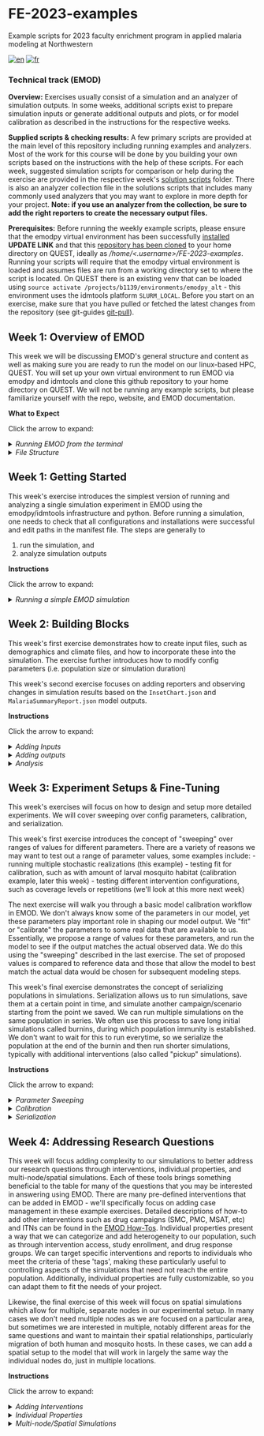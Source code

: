 # FE-2023-examples
Example scripts for 2023 faculty enrichment program in applied malaria modeling at Northwestern

[![en](https://img.shields.io/badge/lang-en-blue.svg)](https://github.com/numalariamodeling/FE-2023-examples/blob/main/README.md)
[![fr](https://img.shields.io/badge/lang-fr-red.svg)](https://github.com/numalariamodeling/FE-2023-examples/blob/main/README.fr.md)


### Technical track (EMOD)

**Overview:**
Exercises usually consist of a simulation and an analyzer of simulation outputs. In some weeks, additional scripts exist to prepare simulation inputs or generate additional outputs and plots, or for model calibration as described in the instructions for the respective weeks.

**Supplied scripts & checking results:**
A few primary scripts are provided at the main level of this repository including running examples and analyzers. Most of the work for this course will be done by you building your own scripts based on the instructions with the help of these scripts. For each week, suggested simulation scripts for comparison or help during the exercise are provided in the respective week's [solution scripts](https://github.com/numalariamodeling/FE-2023-examples/tree/main/solution_scripts) folder. There is also an analyzer collection file in the solutions scripts that includes many commonly used analyzers that you may want to explore in more depth for your project. **Note: if you use an analyzer from the collection, be sure to add the right reporters to create the necessary output files.**

**Prerequisites:** 
Before running the weekly example scripts, please ensure that the emodpy virtual environment has been successfully [installed](https://faculty-enrich-2022.netlify.app/modules/install-emod/) **UPDATE LINK**
and that this [repository has been cloned](https://docs.github.com/en/repositories/creating-and-managing-repositories/cloning-a-repository) to your home directory on QUEST, ideally as _/home/<.username>/FE-2023-examples_. Running your scripts will require that the emodpy virtual environment is loaded and assumes files are run from a working directory set to where the script is located. On QUEST there is an existing venv that can be loaded using `source activate /projects/b1139/environments/emodpy_alt` - this environment uses the idmtools platform `SLURM_LOCAL`. Before you start on an exercise, make sure that you have pulled or fetched the latest changes from the repository (see git-guides [git-pull](https://github.com/git-guides/git-pull)).

## Week 1: Overview of EMOD
This week we will be discussing EMOD's general structure and content as well as making sure you are ready to run the model on our linux-based HPC, QUEST. You will set up your own virtual environment to run EMOD via emodpy and idmtools and clone this github repository to your home directory on QUEST. We will not be running any example scripts, but please familiarize yourself with the repo, website, and EMOD documentation.

**What to Expect**

Click the arrow to expand:
<details><summary><span><em>Running EMOD from the terminal</em></span></summary>
<p>

When you run an EMOD simulation script on QUEST, it will generate a set of initial messages. You will see a warning about no "idmtools.ini" - this is perfectly normal as we do not typically need the ini file to run with emodpy. Following this warning, you will see a segment that tells you some basic details about the idmtools platform you are using to run the script as well as the job directory, where all your simulation outputs will be stored.

![](static/example_run.png)

After a short waiting period, you will also see additional lines providing information on the commissioning of your simulation(s). You can expect to see a line saying that the EMODTask is being created, a few warnings and notices about file creation, then the bars showing progress on asset discovery and simulation commissioning. Once fully commissioned, you will also see the QUEST job ID, job directory, suite ID, and experiment ID. A line in the [example_run.py](https://github.com/numalariamodeling/FE-2023-examples/blob/main/example_run.py) tells the terminal to wait until all of the simulations are finished running, so there is an additional progress bar and assertion that the experiment succeeded, or failed, (once complete) that may not be present in all runs if this line is excluded. Notice that we have commissioned and successfully run 1 simulation here (see 1/1 at end of progress bars).

![](static/example_commission.png)

</p>
</details>

<details><summary><span><em>File Structure</em></span></summary>
<p>

If you navigate to the job directory, the file structure should look similar to that below. It can be summarized as:

- Job Directory
    - Suite ID
        - Experiment ID
            - Experiment Assets (e.g. demographics, EMOD executable, climate files, etc)
            - Simulation ID(s)
                - Output folder (e.g. reporters specified in run script)
                - General simulation outputs (e.g. campaign and config files, status/error tracking, simulation metadata)
            - General experiment outputs (e.g. status/error tracking, experiment metadata)
        - Suite metadata file
            
*NOTE: All of the ID folders are the 16-digit alphanumeric strings generated by idmtools, there is currently no way to modify them to use more human readable names*

![](static/example_file_structure.png)

</p>
</details>

## Week 1: Getting Started

This week's exercise introduces the simplest version of running and analyzing a single simulation experiment in EMOD using the emodpy/idmtools infrastructure and python. Before running a simulation, one needs to check that all configurations and installations were successful and edit paths in the manifest file. The steps are generally to

1. run the simulation, and   
2. analyze simulation outputs 

**Instructions**

Click the arrow to expand:
<details><summary><span><em>Running a simple EMOD simulation</em></span></summary>
<p>

- Navigate to your local copy of this repository on QUEST: `cd ~/FE-2023-examples`  
- Notice your job directory path in `manifest.py`: `/projects/b1139/FE-2023-examples/experiments/<username>`. This will help your track your simulations separately from other participants.  
- Load your emodpy `SLURM_LOCAL` virtual environment (see prerequisites)  
- Run simulation via `python3 example_run.py -l`
    - The `-l` argument allows you to use `SLURM_LOCAL` platform as the `selected_platform` in this example
- Wait for simulation to finish (~2 minutes)  
- Go to the job directory (see `experiments/<your username>` above) folder to find the generated experiment - it will be under a set of 16-digit alphanumeric strings. The structure of these strings is `Suite > Experiment > Simulations`. Due to current handling systems with SLURM you will not be able to see the experiment name given within the `example_run.py` script; however, this can be found in the experiment and simulation-level metadata.json files. You may also choose to sort your files based on time such that most recent experiments will appear first. 
- Take a look through what was generated even in this simple run and get familiar with the file structure.  
    - *NOTE: be sure to go all the way into the folder structure to see your simulations & their outputs. For more information on what to expect, see [Week 1](https://github.com/numalariamodeling/FE-2023-examples#week-1-overview-of-emod)*

</p>
</details>

## Week 2: Building Blocks

This week's first exercise demonstrates how to create input files, such as demographics and climate files, and how to incorporate these into the simulation. The exercise further introduces how to modify config parameters (i.e. population size or simulation duration)

This week's second exercise focuses on adding reporters and observing changes in simulation results based on the `InsetChart.json` and `MalariaSummaryReport.json` model outputs.

**Instructions**

Click the arrow to expand:
<details><summary><span><em>Adding Inputs</em></span></summary>
<p>

This exercise demonstrates how to create demographics and climate files and how to incorporate these into the simulation as well as introducing how to modify config parameters (e.g. run number or simulation duration). Complete all of the steps below before running this next example.


1. Extracting climate data & adding to simulations
    - Checkout `example_site.csv` in the [inputs folder](https://github.com/numalariamodeling/FE-2023-examples/tree/main/inputs). This file contains coordinates for an example site in Uganda and establishes that this will be our "Node 1" in the model. You may use these coordinates or select a different site (and adjust the coordinates accordingly) if you like for the rest of this example.
    - Next, we'll run `extract_weather.py` - this script will run the weather generator. Notice that it reads information from `example_site.csv` to look for the right site and you can request weather for your time frame of interest. You'll also see that the platform for this is called *Calculon* - this is IDM's HPC _(requires access for climate database : ask someone from NU team)_
        - We can also run `recreate_weather.py` which will convert the weather files we just generated to a csv format that we can modify. For this example we don't need to make any modifications but this can be useful for research questions such as those relating to climate change. After running any modifications in the script we then convert the csv back to weather files.  
    - Now that you know what the scripts do, load your virtual environment and use `python3 extract_weather.py` to run the extraction.   
        - Enter the credentials to access Calculon and wait for your weather files to be generated, when that is complete check your repo's inputs to make sure the files are there.   
        - Then run `python3 recreate_weather.py` and verify that the modified weather files have been created. Make sure you check the `recreate_weather.py` script to see where they should be located.
    - Copy `example_run.py` and name it `example_run_inputs.py` and in the script change the experiment name to `f'{user}_FE_example_inputs'`
    - Update default parameters in your simulation script (`example_run_inputs.py`)'s `set_param_fn()`. You'll also need to add your folder of climate files as an asset directory to the EMODTask in `general_sim()`, this must be set after the task is defined and before the experiment is created. It is recommended you put it directory after the "set sif":

```py
def set_param_fn():
    ## existing contents
    config.parameters.Air_Temperature_Filename = os.path.join('climate','example_air_temperature_daily.bin')
    config.parameters.Land_Temperature_Filename = os.path.join('climate','example_air_temperature_daily.bin')
    config.parameters.Rainfall_Filename = os.path.join('climate','example_rainfall_daily.bin')
    config.parameters.Relative_Humidity_Filename = os.path.join('climate', 'example_relative_humidity_daily.bin')

```
    
```py
def general_sim():   
    ## existing contents
    task.set_sif(manifest.SIF_PATH, platform)
    
    # add weather directory as an asset
    task.common_assets.add_directory(os.path.join(manifest.input_dir, "example_weather", "out"), relative_path="climate")
```

2. Adding demographics
    - You may have noticed a `build_demog()` function in the first example, now we'll look at it in more detail. There are a few ways to add demographics details to our simulations, primarily with a new generator where we add details as we go or from a csv or we can read in a pre-made json file. Here we'll use the `from_template_node` command in emodpy_malaria demographics with some basic information, such as latitude and longitude. We need to import this functionality directly from emodpy_malaria - you should see this at the top of your script
    - In the `build_demog()` function, you should see the template node command, add the latitude and longitude for your example site and increase the sample size to 1000.
    - We also want to add equilibrium vital dynamics to our script. This will set the birth and mortality rates to be equal so we have a relatively stable population in our simulations. For some experiments it can be desirable to set these separately but for now this simple version will meet our needs. Add `SetEquilibriumVitalDynamics()` directly to the demographics file we are creating within the generator function (as seen below).
    - There are many aspects of demographics we are able to specify, such as the previously mentioned vital dynamics, risk distributions, and age distributions. The emod_api contains some existing age distributions. We'll need to import these PreDefined Distributions and then add it with `SetAgeDistribution` to our demographics file. Let's try adding the general distribution for Sub-Saharan Africa.
    
```py
import emodpy_malaria.demographics.MalariaDemographics as Demographics
import emod_api.demographics.PreDefinedDistributions as Distributions

def build_demog():
    """
    This function builds a demographics input file for the DTK using emod_api.
    """

    demog = Demographics.from_template_node(lat=0.4479, lon=33.2026, pop=1000, name="Example_Site")
    demog.SetEquilibriumVitalDynamics()
    
    age_distribution = Distributions.AgeDistribution_SSAfrica
    demog.SetAgeDistribution(age_distribution)

    return demog
```

3. Modifying configs
    - We also often want to modify some of the [config parameters](https://docs.idmod.org/projects/emod-malaria/en/latest/parameter-configuration.html) that control things like the within-host model, vectors, and simulation setup. In `example_run.py` we set the malaria team defaults using `config = conf.set_team_defaults(config, manifest)`, but we can also specify individual parameters like we did with the climate file names. Let's start with some simple things like adding setting the `Simulation_Duration` (how long the simulation should run in days) and the `Run_Number` (the random seed for the simulation) in `set_param_fn()`. Both of these can be done directly by referencing them as `config.parameters.<param_name>` and setting them to the desired value. The team typically uses a structure of `sim_years*365` with sim_years defined globally, at the top of the script beneath all imports, to set the duration.
    - Set the duration to 1 year and the run number to any number of your choosing
        - *NOTE: this run number value is just the random seed value, NOT the number of stochastic realizations to run.*
    - Next, we'll add some mosquito species. There is a specific function for this, `add_species()` in emodpy_malaria malaria config. Try adding *A. gambiae*, *A. arabiensis*, and *A. funestus* to your config file:
    
```py    
sim_years = 1

def set_param_fn():
    ## existing contents
    
    conf.add_species(config, manifest, ["gambiae", "arabiensis", "funestus"])

    config.parameters.Simulation_Duration = sim_years*365
    config.parameters.Run_Number = 0
```

4. Now that you've added these changes, try running your new script with `python3 example_run_inputs.py -l`. Once it has succeeded go check on what has run. Do you see the changes to your demographics.json and the climate folder in the experiment's `Assets` directory? How about to config.json or stdout.txt? You should also see [`InsetChart.json`](https://docs.idmod.org/projects/emod-malaria/en/latest/software-report-inset-chart.html) in the simulation's output folder - this is EMOD's default report that will give you an idea of what's going on in your simulation. We'll explore this more later in the Analysis section of Week 2.

</p>
</details>


<details><summary><span><em>Adding outputs</em></span></summary>
<p>

This exercise demonstrates how to add some of the malaria built-in reporters to our sims. These reports can help us understand what is going on in our simulations from basic targets like incidence and prevalence to more detailed pictures of events or within-host data such as parasitemia. You can read more about the possible types of analyzers in the [EMOD output file documentation](https://docs.idmod.org/projects/emod-malaria/en/latest/software-outputs.html). In this exercise we'll add the Report Event Recorder and Malaria Summary Report to the simulations.

- Copy your `example_run_inputs.py` script and name it `example_run_outputs.py`. Change the experiment name to `f'{user}_FE_example_outputs'`.
- We need to import the malaria reporters from emodpy_malaria. You'll need to add this line to the rest of your emodpy_malaria importers `from emodpy_malaria.reporters.builtin import *` at the top of your script. Notice the "*" at the end, this means we are importing all of the reporters from the builtin reporter script by their names.
- [Report Event Recorder](https://docs.idmod.org/projects/emod-malaria/en/latest/software-report-event-recorder.html) allows us to look at various events happening to each individual in our sim, as well as some basic demographic and health status information about the individual. This report is especially useful for monitoring different interventions, such as receiving treatment, but for now we'll only look at simple events such as births or existing individuals' birthdays. We can control the time period we want to report on, from `start_day` to `end_day` as well as things like target age group and nodes while we add the reporter. For now, let's add the report for the entire simulation and targeting ages 0-100 years, so likely the whole population. It can be added to our `general_sim()` with `add_event_recorder()` after the task has been defined, around line 110:

    ```py
    def general_sim()
        ## existing contents
    
        add_event_recorder(task, event_list=["HappyBirthday", "Births"],
                           start_day=1, end_day=sim_years*365, node_ids=[1], min_age_years=0,
                           max_age_years=100)
    ```

- [Malaria Summary Report](https://docs.idmod.org/projects/emod-malaria/en/latest/software-report-malaria-summary.html) provides a population-level summary of malaria data grouped into different bins such as age, parasitemia, and infectiousness. This report will give us information such as PfPR, clinical incidence, and population stratified by time (as well as age bins, parasitemia, and infectiousness if desired). We can specify what time period of aggregation we are interested in, typically weekly, monthly, or annually through the reporting interval. The linked documentation will show you many other things we can specify as well, but for now we'll keep it simple and set our report to run monthly for the duration of the simulation with simple age groups: 0-0.25, 0.25-5, and 5-115 years. We'll also tell the report that we want a maximum of 20 intervals so we can make sure we get all our monthly reports for 1 year and use `pretty_format` to make the outputted report more readable to us. You should also add a filename suffix, in this case we'll use "monthly" to give some additional description to the report. This should be added directly after the Report Event Recorder, also in `general_sim()` with `add_malaria_summary_report()`:

    ```py
    def general_sim()
        ## existing contents
    
        ## previously added event recorder
    
        add_malaria_summary_report(task, manifest, start_day=1, end_day=sim_years*365, reporting_interval=30,
                                   age_bins=[0.25, 5, 115],
                                   max_number_reports=20,
                                   filename_suffix='monthly',
                                   pretty_format=True)
    ```

- Now try running your new script as you learned in the past two examples and wait for it to finish before navigating to your experiment directory. When it's done running, check out the simulation outputs and your new report.

</p>
</details>


<details><summary><span><em>Analysis</em></span></summary>
<p>

Now that you've learned the basics of how to run EMOD and add inputs/outputs you can start actually analyzing some data! We use analyzer scripts to extract the data we want from our simulations' reports to understand what the simulation is doing, how it is changing, and answer research questions. This week's analyzer script, `analyzer_W2.py` contains two different analyzers:

1. `InsetChartAnalyzer` that extracts data from `Inset_Chart.json`. Notice the `channels_inset_chart` in line 164 - this tells defines which data channels we are interested in looking at. Six different channels are included currently but these can always be modified depending on what you want to explore. 
2. `MonthlyPfPRAnalyzer` that extracts data from the monthly summary report. If you look at the guts of the analyzer (lines 63 - 140), you'll see that this will particularly focus on extracting PfPR, Clinical Incidence (per person per year), Severe Incidence (per person per year), and Population, all by time (month, year) and age bins.

- There are start and/or end_years included in both analyzers to match simulation time to real time. You can provide any relevant values that will be helpful to your processing (such as 2000 - 2009 for a 10 year simulation).
- You'll also notice `sweep_variables` being defined and going into both analyzers - we'll discuss this in more depth in Week 3, but for now you can think of this like a tag (or set of tags) for our simulation(s). These sweep variable tags are useful for grouping the simulations for aggregation and understanding differences between them. 
    - Because we are only using the "Run_Number" (random seed for stochastic realization) in this week's example, you may see a warning message : `FutureWarning: In a future version of pandas, a length 1 tuple will be returned when iterating over a groupby with a grouper equal to a list of length 1. Don't supply a list with a single grouper to avoid this warning.` This warning is just to say you should preferably provide more than one variable for grouping.

- Before we can run the analyzer script, you need to make a few changes:
    1. Set your `jdir` (short for job directory) to where your experiments are saved (*/projects/b1139/FE-2023-examples/experiments/<username>*). Notice that this is used for the platform, and we also set `wdir` (working directory) for the analyzer where the analyzers will output any results you have requested
    2. Define your experiment name and ID in the `expts` dictionary (line 149) - these should match the UID and name in the experiment level `metadata.json` for your experiment of interest, in this case the `f'{user}_FE_example_outputs'` experiment you just ran:

    ```py
    expts = {
            '<user>_FE_example_outputs' : '<experiment UID'
        }
    ```

- This week's analyzer script also includes a basic python plotter for the results from `InsetChartAnalyzer` that will help you visualize each of the `channels_inset_chart` throughout the simulation. Take a look through the code to see if you can tell what it is doing before running it.
- Run the analyzer, you will not need the `-l` command as the platform is set to run only with `SLURM_LOCAL` right now
- Wait for the analyzer to succeed. Once it is finished check out your new outputs (see if you can find the `wdir` mentioned above without help). You should see two csvs, one from each analyzer, as well as a InsetChart.png.
- As an additional exercise, try to make a data visualization in R or python based off of the MonthlyPfPRAnalyzer output (PfPR_Clinical_Incidence_monthly.csv), based on the `MalariaSummaryReport`. You'll need to take a look through the output file and decide what kind of figure may be interesting and inform you about your simulation. *Note: there is no solution script for this, it is an exercise of creativity and data visualization skills where everyone may have unique ideas. Check out the plotting resources, then discuss with your colleagues or the instructional staff if you get stuck.*
- Once you've completed your data visualization exercise, feel free to try changing some other [config parameters](https://docs.idmod.org/projects/emod-malaria/en/latest/parameter-configuration.html) in your example script. Run additional simulations with different durations, population sizes, agebins, etc. - whatever you think would be interesting! This is a great time to look through the EMOD documentation and explore parameters so you get to know the EMOD ecosystem better. *(Tip: change your experiment name to keep track of your simulations in both the metadata and analyzer outputs)*
    - You can also run these sims through the analyzer script by updating the experiment name and ID, as above. Do this and inspect the outputs as well as any changes compared to your first run. What do you see? 
        - How have the outcomes changed? 
        - What do you recognize about running time?
    - You may also want to run the analyzer on your very first, simple EMOD run to see how adding our input files has changed the simulation
        - *Tip: be sure to think about what outputs you have (or don't) before running*


</p>
</details>

## Week 3: Experiment Setups & Fine-Tuning
This week's exercises will focus on how to design and setup more detailed experiments. We will cover sweeping over config parameters, calibration, and serialization. 

This week's first exercise introduces the concept of "sweeping" over ranges of values for different parameters.  There are a variety of reasons we may want to test out a range of parameter values, some examples include:
    - running multiple stochastic realizations (this example)
    - testing fit for calibration, such as with amount of larval mosquito habitat (calibration example, later this week)
    - testing different intervention configurations, such as coverage levels or repetitions (we'll look at this more next week) 
    
The next exercise will walk you through a basic model calibration workflow in EMOD. We don't always know some of the parameters in our model, yet these parameters play important role in shaping our model output. We "fit" or "calibrate" the parameters to some real data that are available to us. Essentially, we propose a range of values for these parameters, and run the model to see if the output matches the actual observed data. We do this using the "sweeping" described in the last exercise. The set of proposed values is compared to reference data and those that allow the model to best match the actual data would be chosen for subsequent modeling steps.


This week's final exercise demonstrates the concept of serializing populations in simulations. Serialization allows us to run simulations, save them at a certain point in time, and simulate another campaign/scenario starting from the point we saved. We can run multiple simulations on the same population in series. We often use this process to save long initial simulations called burnins, during which population immunity is established. We don't want to wait for this to run everytime, so we serialize the population at the end of the burnin and then run shorter simulations, typically with additional interventions (also called "pickup" simulations).

**Instructions**

Click the arrow to expand:
<details><summary><span><em>Parameter Sweeping</em></span></summary>
<p>

This exercise demonstrates how to "sweep" over parameters to have a set of different values across simulations in our experiment.

For now we'll start with a simple sweep over one config parameter, such as the run number. As previously discussed, the run number controls the random seed value for the simulation. By setting the simulations to a range of run number/random seed values, we can produce more stochastic replicates. Each replicate will produce slightly different results for the same overall simulation due to this draw from the random probability distribution; therefore, it is important to run multiple replicates for scientifically valid results.

There are additional more complicated sweeping methods, particularly with creating campaigns, that we will discuss later in the program.


- Copy your `example_run_outputs.py` script and name it `example_run_sweeps.py`. Change the experiment name to `f'{user}_FE_example_sweep'`.
- To sweep over variables we'll have to switch to using a simulation builder from `idmtools` rather than creating simulations directly from the task. Add `from idmtools.builders import SimulationBuilder` to your import statements. We'll modify this simulation creation in `general_sim()` shortly.
- Beneath where you set the `sim_years`, set `num_seeds = 5`. We'll use this later to tell EMOD how many different run numbers, or stochastic realizations, we want for this experiment.
- Next, define a simple function that will allow you to set individual config parameters under the `set_param_fn()` where you define the constant config parameters. 

  ```py
  def set_param(simulation, param, value):
      """
      Set specific parameter value
      Args:
          simulation: idmtools Simulation
          param: parameter
          value: new value
      Returns:
          dict
      """
      return simulation.task.set_parameter(param, value)
  ```

- As mentioned, we also need to adjust the way we create our experiments in `general_sim()`. Notice that we are currently use `Experiment.from_task()` which creates the experiment and simulations directly from the defined task. To sweep over variables we'll have to switch to using `Experiment.from_builder()` that works to setup each simulation directly rather than an entire experiment with the same parameters.
    - First, initialize the builder such that `builder = SimulationBuilder()`. This should go in `general_sim()` between adding assets and reports. 
    - Add the sweep to the builder using `add_sweep_definition()`. Here you'll create a partial of `set_param` (defined above), pass the config parameter that you'd like to set to this partial, and then provide the range of values to sweep over. In this example, tell the function to sweep over `Run_Number` over the range of the `num_seeds` defined above (will output values of 0 - `num_seeds`).
    - Finally, you'll need to remove the `Experiment.from_task()` creation and replace with `Experiment.from_builder(builder, task, name=<expt_name>)`. This will create experiments based on the task but with the additional information contained in the builder, including the added sweep. Make sure you keep the modified experiment name!
  
      ```py
      def general_sim()
          ## existing contents

          # Create simulation sweep with builder
          builder = SimulationBuilder()
    
          builder.add_sweep_definition(partial(set_param, param='Run_Number'), range(num_seeds))
    
         ## reports are still located here
    
         # create experiment from builder
         experiment = Experiment.from_builder(builder, task, name="example_sim_sweep")
      ```

- Run the script, wait for it to finish, and checkout your outputs.
- Update the experiment name and ID in `analyzer_W2.py`. You'll notice that the `sweep_variable` parameter is already set to `Run_Number` so the analyzer will pull out this tag for each simulation. This list can take more parameters/tags as necessary when you start adding more complex sweeps. 
    - Checkout the `InsetChart` plot generated by the analyzer - how does it look different now that we've swept over the run number.
- Try adding the output of the sweep to your MonthlyPfPRAnalyzer visualization script from last time. How might you account for adding this to your plot?

</p>
</details>

<details><summary><span><em>Calibration</em></span></summary>
<p>

Depending on our project and site there are a variety of different parameters you may be interested in calibrating on due to different uncertainties, including those having to do with vectors and interventions. In this example, we want to calibrate a parameter called `x_Temporary_Larval_Habitat` that controls the amount of larval mosquito habitat, and the amount of mosquitoes, accordingly. This is a common parameter in calibration efforts. We'll use our example site with some data that mimics a household survey (DHS) conducted in the site. In this hypothetical survey, a number of children under 5 years old were tested for malaria, and we know how many of them are positive. We'll use these reference points to select the best fit.


1. Running calibration sweeps
    - Copy `example_run_sweeps.py` to a new script named `example_run_calibration.py`
    - Update `sim_years` to run for at least 20 years
    - Beneath the sweep we added last time, add another one for `x_Temporary_Larval_Habitat` (default = 1). This parameter multiplies the default larval habitat value, so we'll want to start over a relatively small range of values. One nice way of doing this is to use a numpy command, `logspace`, that will divide the range evenly in logspace - we'll try -0.5 to 1 in logspace (0.316 to 10 in terms of actual parameter value) for 10 separate values. Logspace is particularly useful for this parameter as the actual larval habitat values can be quite large so we tend to want to explore the lower values in our range more closely. Be sure to also `import numpy as np` with the rest of your import statements.
    
      ```py
      builder.add_sweep_definition(partial(set_param, param='x_Temporary_Larval_Habitat'), np.logspace(-0.5,1,10))
      ```
    - In this example we'll use yearly summary reports rather than one large one through a for loop over the years. We'll also add `filename_suffix=f'Monthly_U5_{sim_year}'` to the end of the summary reporter. This command adds a descriptor to the report output file - it is particularly useful when you want to output multiple different reports from the same type of reporter (such as a weekly, monthly, and annual report).
    
      ```py
        for year in range(sim_years):
        start_day = 0 + 365 * year
        sim_year = sim_start_year + year
        add_malaria_summary_report(task, manifest, start_day=start_day, 
                               end_day=365+sim_year*365, reporting_interval=30,
                               age_bins=[0.25, 5, 115],
                               max_number_reports=13,
                               pretty_format=True, 
                               filename_suffix=f'Monthly_U5_{sim_year}')
      ```
    - Update the `expt_name` and run your simulations.
    - Update the `expt_name` and exp_id in the `calibration_analyzer.py` then run the script - check out the differences between this and previous analyzers (and their outputs).
    
2. Parameter selection
    - The `example_calibration_selection.py` script is a simple example of how we may select the best match parameter value for calibration. It calculates the average log-likelihood of each `x_Temporary_Larval_Habitat` based on simulation outputs and produces some plots to visualize the parameter selection.
    - Update the `expt_name` to match that of your calibration sweeps that you just ran.
    - Before you run the selection script, take a look through it and see if you can understand how it works and what it will produce. Keep this in mind and then run and compare to the results after it's finished.
    - How does the parameter fit look? If you didn't get a good fit, what might you do to fix it? Feel free to make changes and try running part 1 again!
</p>
</details>

<details><summary><span><em>Serialization</em></span></summary>
<p>

This serialization exercise has three parts. In part 1 you will run and save a burnin simulation. In part 2 you will "pickup" this simulation and add antimalarial interventions. In part 3 you will repeat parts 1 & 2 using a longer burnin duration, and compare the results.

1. Burning in
    - Description: Typically, we create 50-year burnin simulations to initialize transmission and immunity in our population of interest prior to trying to answer our research questions. For this example, we will start by only running the burnin for 10 years with 500 people to make sure everything is running correctly. For now we will also want to run 3 replicates. Be sure to use your calibrated `x_Temporary_Larval_Habitat` from the previous example.
     - Create a new python script named `example_run_burnin.py`
     - Based on what you've learned from previous examples, add the basic code chunks needed to run a simulation. Check the details below for suggestions and additional comments. Feel free to refer to any old scripts you've been using to help write this one but be sure not just to copy and paste the whole thing!
        - Import modules
        - Config setup & simulation duration
        - Campaign setup
        - Demographics
        - EMODTask & experiment builder
        - Reporters: Reporting during the burnin simulation is optional, it depends on the simulation duration and what you want to track or to check. If not disabled, `InsetChart` is automatically included, and can be plotted, alternatively one can disable the `InsetChart` and include an annual summary report to keep track of malaria metrics in an age group that is also plotted during the main simulation. *HINT: you may want to check the max number of reports generated in the summary reporter*
        - Code execution/run script
     - Now that you've got the basics of your script, we'll add the parameters needed for serialization so that you can "pick up" from them again later. Add the code chunk below to update the serialization "writing" configuration parameters. (see [Simple Burnin](https://faculty-enrich-2022.netlify.app/modules/emod-how-to/emod-how-to/#simple-burn-in) in EMOD How-To's). The section ideally would be placed at the end of your `set_param_fn()`.
        - `Serialization_Population_Writing_Type` sets the format we want to serialize in, typically "timestep" that will save the population at a particular time step (days)
        - `Serialization_Time_Steps` sets that point in time that we want to serialize. We define `serialize_years` to reference this length of time at the top of our script. For consistency, you can use this same value to set your simulation duration.
        - `Serialization_Mask_Node_Write` determines whether or not larval habitats are serialized, `0` means we are saving everything.
        - `Serialization_Precision` dictates what level of precision is used in the saved files - `REDUCED` will reduce the file size and is used for most of our burnins to save space

          ```py
          # as a global variable at the top of the script, like sim_years that we use to define simulation duration:
          serialize_years = 10

          def set_param_fn():
              ## existing contents
    
              #Add serialization - add burnin "write" parameters to config.json
              config.parameters.Serialized_Population_Writing_Type = "TIMESTEP"
              config.parameters.Serialization_Time_Steps = [365 * serialize_years]
              config.parameters.Serialization_Mask_Node_Write = 0
              config.parameters.Serialization_Precision = "REDUCED"
          ```
    - Run the script, wait for it to finish, and checkout your outputs.
    - While waiting for your simulations to finish, we can adapt the `analyzer_w2.py` to better meet the needs of serialization. Copy this script and name it `serialization_analyzer.py`
        - Start by adding a section to the executable `if __name__ == "__main__":` section of the analyzer that defines the serialization duration and which step (burnin or pickup) you'd like to analyze, in this case the burnin.
        
          ```py
          serialize_years = 10  # Same as in example_run_burnin.py
          step = 'burnin'
          ```
        - We may also want to adjust our sweep variables and `InsetChart` channels. Let's try changing the channels to the four below and adding an if statement to set sweep variables for the pickup. Right now this is the same as the burnin and only sweeps over Run_Number, but this can be used for additional parameters, such as intervention coverage, as you add complexity to the pickup. 
        
          ```py
          ## Set sweep_variables and event_list as required depending on experiment
          channels_inset_chart = ['Statistical Population', 'New Clinical Cases', 'Adult Vectors', 'Infected']
          sweep_variables = ['Run_Number']
          if step == 'pickup':
              sweep_variables = ['Run_Number'] # for times when you add additional items to the pickup, you can add more sweep variables here
          ```
        - To use the "step" system we will want to also modify our analyzers run statement. Assuming you included only the default report, `InsetChart`, in your burnin then you will want to run only that analyzer for the burnin step. For the pickup you will likely also want to include a version of the summary report we've been using so we'll include that in the pickup step in the analyzer. Be sure to update the `start_year` for the analyzer such that our burnin will end in 2023 (and should start the number of `serialize_years` prior) and the pickup will start where the burnin leaves off in 2023. The simulations themselves have no linkage to real time; rather, they track simulation timesteps. Applying the the year in the analyzer in this way is simply meant to turn those simulation timesteps into a more understandable framework for our work. We then run the analyzer based on the step we set above. We can keep the basic plotter after this just to get an idea of what is going on in our simulations. 
            - **Note: In certain cases, such as monitoring PfPR across all simulation time, you will also want to include a summary report (or another report) in the burnin. Be thoughtful about the questions you are trying to address and what reports you'll need at each step, there is no one right way!**
        
          ```py
          with Platform('SLURM_LOCAL',job_directory=jdir) as platform:

              for expt_name, exp_id in expts.items():
                  analyzers_burnin = [InsetChartAnalyzer(expt_name=expt_name,
                                           channels=channels_inset_chart,
                                           start_year=2023 - serialize_years,
                                           sweep_variables=sweep_variables,
                                           working_dir=wdir),
                                      ]

                  analyzers_pickup = [InsetChartAnalyzer(expt_name=expt_name,
                                           channels=channels_inset_chart,
                                           start_year=2023,
                                           sweep_variables=sweep_variables,
                                           working_dir=wdir),
                                      MonthlyPfPRAnalyzer(expt_name=expt_name,
                                            start_year=2023,
                                            end_year=2023,
                                            sweep_variables=sweep_variables,
                                            working_dir=wdir)
                                      ]
  
              if step == 'burnin':
                  am = AnalyzeManager(expt_id, analyzers=analyzers_burnin)
                  am.analyze()
                
              elif step == 'pickup':
                  am = AnalyzeManager(expt_id, analyzers=analyzers_pickup)
                  am.analyze()
            
              else:
                  print('Please define step, options are burnin or pickup') 
          ```
    - Run the analyzer script
    
2. Picking up
    - Create a new script, `example_run_pickup.py` that will be used to run a simulation picking up from the 10-year burnin simulations you ran in Part 1. You may choose to copy over the contents of your burnin or start fresh, being thoughtful about which parts are necessary or you expect may change for the pickup.
        - Be sure to update or add any reporters that may be of interest to see what is happening in during the pickup. It is recommended to at least include the summary reporter we have been using in previous examples.
        - As mentioned above, pickups are often the most useful when thinking about different intervention scenarios. We will discuss adding these interventions in greater depth in later exercises and focus primarily on the process of creating the pickup in this exercise. 
        - *Note that the start/end days for items such as reports and interventions are relative to the beginning of the pick-up simulation - in other words, they re-start at zero.*
    - Import `build_burnin_df` from the `utils_slurm` helper file - this function helps us access the saved burnin information and build our pickup off of it
    - Add custom or new parameters that define the pickup simulation and burnin duration as well as ID of the burnin experiment. Add these at the top of your new script after your import statements:
        - `pickup_years` to define your `Simulation_Duration` (i.e. # of years run post-burnin). This will replace the duration that you had previously in the script so make sure you update the `Simulation_Duration` accordingly!
        - `serialize_years` to define the year of the burnin that serves as the start of the pickup and should be equal to the value of `serialize_years` in the burnin.
        - `burnin_exp_id = '<exp_id>'` with the experiment_id from the burnin experiment you want to pick up from
        - `num_seeds` to define the number of stochastic runs executed under each parameter set

          ```py
          from utils_slurm import build_burnin_df

          serialize_years=5
          pickup_years=5
          num_seeds=5
          burnin_exp_id = '<exp_id>'
          ```
    - Update your serialization config params, mostly by switching them from "write" to "read" mode as we are now picking up where we left off in the burnin. The `Serialization_Time_Steps` should remain the same as we want to pick up at that serialized spot at the end of our burnin. Be sure to completely modify or remove any of the "writing"/burnin parameters in this script.

      ```py
      def set_param_fn():
          ## existing contents 
    
          #Add serialization - add pickup "read" parameters to config.json
          config.parameters.Serialized_Population_Reading_Type = "READ"
          config.parameters.Serialization_Mask_Node_Read = 0
          config.parameters.Serialization_Time_Steps = [serialize_years*365]
      ```
    - Next, add the simulation specific serialization parameter updates. This function helps us match burnin and pickup simulations by filenames and paths, as well as any parameters that we want to carry over. In this example, the only such parameter is `Run_Number` but this could be many other configuration or campaign type parameters. Parameters that may be important for sweeps need to be included in the returned output of the function, such as `Run_Number` is here, so we can reference them in later analysis.
    
      ```py
      def update_serialize_parameters(simulation, df, x: int):

         path = df["serialized_file_path"][x]
         seed = int(df["Run_Number"][x])
    
         simulation.task.set_parameter("Serialized_Population_Filenames", df["Serialized_Population_Filenames"][x])
         simulation.task.set_parameter("Serialized_Population_Path", os.path.join(path, "output"))
         simulation.task.set_parameter("Run_Number", seed) #match pickup simulation run number to burnin simulation

         return {"Run_Number":seed}
      ```
    - Finally, we need to add a few commands to find the serialized state files and add them to our simulation builder. Use the `build_burnin_df` to create the data frame that will contain all of the information needed about our burnin using the burnin experiment ID, the platform where we are running everything, and the serialized time point. Then we can sweep over the `update_serialize_parameters` function we created in the last step, referencing the burnin dataframe as where we are getting the information for our sims from and sweeping over the index values of the dataframe so we read the whole thing line-by-line.
    
      ```py
      def general_sim():
          ## existing contents, builder defined
          
          #Create burnin df, retrieved from burnin ID (defined above)
          burnin_df = build_burnin_df(burnin_exp_id, platform, serialize_years*365)

          builder.add_sweep_definition(partial(update_serialize_parameters, df=burnin_df), range(len(burnin_df.index)))
      ```
    - Run the experiment, wait for it to finish, and checkout your outputs.
    - While waiting for it to finish, make any modifications to the analyzer that you need such as the `expt_name`, `exp_id`, `step`, and pickup `end_year`. Once the experiment finishes you can run `serialization_analyzer.py` 
    
3. Compare pickup simulations across varying burnin durations
    - Run a longer burnin of 50 years using `example_run_burnin.py`
    - When it finishes running (it may take a while), update the `burnin_exp_id` in `example_run_pickup.py`
    - Before running the experiment, update the `exp_name` (i.e. add 'burnin50'), to keep track of your simulation iterations. Do not change anything else in the pickup simulation, to allow for comparison across iterations picking up from different burnin durations.
    - Run the experiment, wait for it to finish, and checkout your outputs.
    - Using `serialization_analyzer.py`, run the `InsetChartAnalyzer` for both burnin and pickup. Make sure to modify your `serialization_years`. Feel free to change the `channels_inset_chart` to other ones depending on what differences you may be most interested in exploring.
    - Try plotting your results to show both burnin and pickup on the same plot for your channels of interest over time. You may use R or python to do so - if you get stuck there is a sample python plotting script in `Solution_scripts/Week3` called `plot_example_serialization.py` but we strongly recommend trying to make your own version of a plot first.
        - *NOTE: these plots and analyzer scripts are just baselines for you to go off! You may want to make changes or include additional things, such as additional sweep variable, confidence intervals, or additional reports with new analyzers (and outputs), as you develop your project, especially as you add complexity to the pickup.*
    - Compare the plots between the experiments with 10 and 50 year burnins. Do you notice any differences?
    
</p>
</details>

## Week 4: Addressing Research Questions

This week will focus adding complexity to our simulations to better address our research questions through interventions, individual properties, and multi-node/spatial simulations. Each of these tools brings something beneficial to the table for many of the questions that you may be interested in answering using EMOD. There are many pre-defined interventions that can be added in EMOD -  we'll specifically focus on adding case management in these example exercises. Detailed descriptions of how-to add other interventions such as drug campaigns (SMC, PMC, MSAT, etc) and ITNs can be found in the [EMOD How-Tos](https://faculty-enrich-2022.netlify.app/modules/emod-how-to/emod-how-to/). 
Individual properties present a way that we can categorize and add heterogeneity to our population, such as through intervention access, study enrollment, and drug response groups. We can target specific interventions and reports to individuals who meet the criteria of these 'tags', making these particularly useful to controlling aspects of the simulations that need not reach the entire population. Additionally, individual properties are fully customizable, so you can adapt them to fit the needs of your project. 

Likewise, the final exercise of this week will focus on spatial simulations which allow for multiple, separate nodes in our experimental setup. In many cases we don't need multiple nodes as we are focused on a particular area, but sometimes we are interested in multiple, notably different areas for the same questions and want to maintain their spatial relationships, particularly migration of both human and mosquito hosts. In these cases, we can add a spatial setup to the model that will work in largely the same way the individual nodes do, just in multiple locations.

**Instructions**

Click the arrow to expand:
<details><summary><span><em>Adding Interventions</em></span></summary>
<p>

As we start thinking about adding interventions to our simulations, we should also think about how to construct the timeline. This is particularly useful for project work as you match to specific sites with data on incidence and prevalence, when (and what) interventions were implemented, etc. For now, let's think about it more simply, building off of what we learned last week. We'll first want to initialize the population through a 50 year burnin with no interventions. Increase your population size back to 1000 for 5 replicates and re-run the burnin while you work on this exercise's scripts (the pickup).

- Copy the `example_run_pickup.py` script you made last week, rename it `example_pickup_CM.py`. *NOTE: we are adding interventions to a pickup in this example, but you do not have to serialize to use interventions, individual properties, or multi-node simulations*
- You'll need to import the treatment seeking/case management functionalities to your script from emodpy-malaria in order to use this intervention function:

    ```py
    import emodpy_malaria.interventions.treatment_seeking as cm
    ```

- Once you have the case management functions imported, you can add them to your `build_camp()` function. We'll use `add_treatment_seeking()`, specifically - this function passes all of the important parameters for case management to our broader campaign file. There is a small set of parameters that we commonly use, below, but to see all of the available controls you can explore the [source code](https://github.com/numalariamodeling/emodpy-malaria/blob/main/emodpy_malaria/interventions/treatment_seeking.py).
    - `start_day`: indicates when the intervention should begin relative to the beginning of the simulation. This is particularly useful when you want interventions to start at different times in the simulations.
    - `drug`: indicates which drugs are to be used for case management. Artemether and Lumefantrine are the default, but all available drugs are defined in emodpy-malaria's [`malaria_drug_params`](https://github.com/numalariamodeling/emodpy-malaria/blob/main/emodpy_malaria/malaria_drug_params.csv)
    - `targets`: controls the target populations and triggers for case management. You'll notice that we use typically use the events `NewClinicalCase` and `NewSevereCase` to trigger case management. We can further add coverage levels and minimum/maximum age targets. In this example, we assume we know case management for children under 5 years old (U5) and that coverage for everyone over 5 years of age will be 75% of the U5 coverage. We also assume that coverage for severe cases (all ages) is 115% of U5 coverage, up to 100% coverage. This means that we'll want to add multiple target dictionaries to our target parameter to capture both groups. Finally, the target dictionary also includes `seek` (the delay rate, in 1/days, to seeking care) and `rate` (the delay rate, in days, from time to seeking care to receiving care, typically 0.3 for uncomplicated cases meaning that there is a three day delay on average).
    - `broadcast_event_name`: indicates the name of the event to be broadcast at each event for reporting purposes. This is particularly helpful if you have multiple or changing versions of the same intervention, such as with using different case management drugs, in a single simulation.
- Add case management to your `build_camp()` function using the script below. Notice that we include `cm.` before `add_treatment_seeking()` - this is because we imported this function as `cm` so it is helpful to reference to make sure we are using the function we think we are. You'll also notice that we are adding `cm_cov_U5=0.75` and `cm_start=1` to the arguments that `build_camp()` takes - we do this so we can pass it values from a sweep over coverage and the start date for case management later in the script. The values included are defaults that you can adjust as needed but are available so you don't have to provide a sweep value if unnecessary.

    ```py
    def build_camp(cm_cov_U5=0.75, cm_start = 1):

        camp.schema_path = manifest.schema_file

        # Add case management
        # This example assumes adults will seek treatment 75% as often as U5s and severe cases will seek treatment 15% more than U5s (up to 100% coverage)
        cm.add_treatment_seeking(camp, start_day=cm_start, drug=['Artemether', 'Lumefantrine'],
                           targets=[{'trigger': 'NewClinicalCase', 'coverage': cm_cov_U5, 
                                     'agemin': 0, 'agemax': 5,
                                     'seek': 1,'rate': 0.3},
                                    {'trigger': 'NewClinicalCase', 'coverage': cm_cov_U5*0.75, 
                                      'agemin': 5, 'agemax': 115,
                                      'seek': 1,'rate': 0.3},
                                    {'trigger': 'NewSevereCase', 'coverage': min(cm_cov_U5*1.15,1), 
                                      'agemin': 0, 'agemax': 115,
                                      'seek': 1,'rate': 0.5}],
                           broadcast_event_name="Received_Treatment")            
                       
        return camp
    ```

- To help sweep over multiple campaign parameters at once, we will also add a function to update these values together after `build_camp()`. In this update function, we include a partial of `build_camp()` that takes values for both of the variables we defined in the last step. It then creates the campaign for a particular simulation from a callback of the partial. Finally, this function returns a dictionary of the parameters and values that we are updating here to add a tag for each to the simulation metadata.

    ```py
    def update_campaign_multiple_parameters(simulation, cm_cov_U5, cm_start):

        build_campaign_partial = partial(build_camp, cm_cov_U5=cm_cov_U5, cm_start=cm_start)
        simulation.task.create_campaign_from_callback(build_campaign_partial)
    
        return dict(cm_cov_U5=cm_cov_U5, cm_start=cm_start)
    ```

- As discussed in last week's exercise on adding parameter sweeps, we'll need to add a sweep to the builder in `general_sim()` for the campaign in addition to the config params. However, this time we will need to use `add_multiple_parameter_sweep_definition()` instead of `add_sweep_definition()` since we are updating both the coverage and start day. If you were to use `add_sweep_definition` directly with a partial of `build_camp()` for each parameter individually, the second time you call the partial would override the first so only one parameter would be updated. On the other hand, `add_multiple_parameter_sweep_definition()` allows us to sweep over the entire parameter space in a cross-product fashion. It takes our update function and we provide a dictionary of our parameters and their list of values we want to sweep over. We'll sweep over three coverage values (0, 50%, and 95%), and three intervention start dates (1, 100, and 365). For now these are relatively arbitrary values that are just meant to illustrate the functionality in EMOD. In this example we will get 3x3x5 = 45 total simulations (coverage levels x start days x run numbers) that model each unique parameter combination.

    ```py
    def general_sim()
        ## existing contents
    
        ## case management sweep 
        builder.add_multiple_parameter_sweep_definition(
            update_campaign_multiple_parameters,
            dict(
                cm_cov_U5=[0.0, 0.5, 0.95],
                cm_start=[1, 100, 365]
            )
        )
    ```

- Update the `ReportEventRecorder` event list to include `Received_Treatment` from our case management campaign (either in addition to the event list we've used previously or as the only event).
- Update the experiment name to `example_sim_pickup_CM`.
- Run the script. While you wait, update `serialization_analyzer.py` with your new experiment name, ID, and sweep variables.
- When the simulations finish, run the analyzer.
- Try plotting your results. You can build off of the scripts you made for the previous serialization example, but how might you consider the changes we've made this week? Should you make changes based on the added intervention? What about the sweeps?
- Check out some of the other [interventions](https://github.com/numalariamodeling/emodpy-malaria/tree/main/emodpy_malaria/interventions) in emodpy-malaria. [Drug campaigns](https://github.com/numalariamodeling/emodpy-malaria/blob/main/emodpy_malaria/interventions/drug_campaign.py), [ITNs](https://github.com/numalariamodeling/emodpy-malaria/blob/main/emodpy_malaria/interventions/bednet.py), and [IRS](https://github.com/numalariamodeling/emodpy-malaria/blob/main/emodpy_malaria/interventions/irs.py) may be of particular interest. For an added challenge, try adding one (or more!) of these interventions to this simulation on your own or with the help of the How-Tos. An example script with multiple interventions is located in the solution scripts **IN PROGRESS**

</p>
</details>

<details><summary><span><em>Individual Properties</em></span></summary>
<p>

Individual properties (IPs) can be added to any simulation to add additional information useful to specific projects. Depending on the research question individual properties might only be needed for interventions and not for the reports, or vice versa, if not both.

In this example, we'll continue building off of the serialization structure, adding a case management access IP to our previous workflow.  We'll use individual properties to create 2 subgroups for this access: low access, high access. For simplicity, it is assumed that their relative size is equal (50% low access, 50% high access).

1. Burnin - Adding IPs to demographics and reports
    - Copy the `example_run_burnin.py` script to a blank python script and name it `example_burnin_IP.py`
    - In the demographics builder, we can define and add a custom individual property that will be applied to the simulation's population. In this example, we want to include high and low levels of access to care. 
        - Start by defining the `initial_distribution` for the property in a list where each value is the proportion of the population that will be distributed to each property level, 50% low access and 50% high access.
        - Next use the `AddIndividualPropetyAndHINT()` from the imported `Demographics` package to add our access property to the demographics file we are building. In this function, set the `Property="Access"`, `Values=["Low","High"]`, and `InitialDistribution=initial_distribution`. The property is our high level label whereas the values represent the levels (such as high and low) of the property. The initial distribution uses the distribution we used in the last step to apply the values to the population, respectively.
        
      ```py
      def build_demog():
          demog = Demographics.from_template_node(lat=1, lon=2, pop=1000, name="Example_Site")
          demog.SetEquilibriumVitalDynamics()
          
          
          # Add age distribution
          age_distribution = Distributions.AgeDistribution_SSAfrica
          demog.SetAgeDistribution(age_distribution)
      
          # Add custom IP to demographics                              
          initial_distribution = [0.5, 0.5]
          demog.AddIndividualPropertyAndHINT(Property="Access", Values=["Low", "High"],
                                              InitialDistribution=initial_distribution)                                  
                                            
          return demog
      ```
    - We can also add individual properties to our reporters. The methods for doing this between the event recorder and summary report are slightly different. For the burnin, we'll only add the event recorder but will see the changes to summary report in the pickup.
        - In event recorder we can simply add `ips_to_record=['<property>']` which tells the report that we also want it to tell us what access level the individual experiencing the event belongs to. You are able to add multiple IPs to this list if needed.
    - Add these changes to your burnin, including another summary report for the low access group. If we were to plot these summary reports once the burnin is finished, how do you think the low and high access groups would compare?
        - *NOTE: in project work, you likely will not want to include monthly reporting in burnins as they can be quite space and time consuming, but they are helpful during the learning process.*
    - Update the experiment name and run your simulations
    - Update the experiment name and ID in the analyzer while you wait for it to finish running. You may also start part 2 while you wait.
    
2. Pickup - Adding IPs to interventions
    - Copy the `example_pickup_CM.py` script to a blank python script and name it `example_pickup_CM_withIP.py`.
    - Update the `burnin_exp_id` to the experiment you ran in part 1.
    - In `build_camp()` we will add IPs to the case management intervention setup. A key part of this will be adjusting the coverage level to reflect the differences that the low and high access groups experience, based on a population-level coverage. Try writing your own helper to do this and when you're ready check your work below.
      <details><summary><span><em>Check your coverage adjustment</em></span></summary>
      <p>
        - Add the following to `build_camp()` after defining the schema path:
          
          ```py
          def build_camp():
              ## existing contents
        
              # Calculating the coverage for low and high access groups
              # We assume high access group = 0.5 of total population (see demographics setup)
              frac_high = 0.5
            
              # Use an if/else to define high vs low coverage based on the proportion
              # of the population who have high access to care
              if cm_cov_U5 > frac_high:
                  cm_cov_U5_high = 1
                  cm_cov_U5_low = (cm_cov_U5 - frac_high) / (1 - frac_high)
              else:
                  cm_cov_U5_low = 0
                  cm_cov_U5_high = cm_cov_U5 / frac_high
          ```
          - The if/else statement here uses the proportion of the population with high access to care to help define coverage levels. Based on our assumptions we expect that the high access group should reach 100% coverage before the low access group has any coverage. Under this, the low access group will get leftover coverage to get the population-level coverage to the expected level (e.g. 75% all U5 coverage = 100% high access & 50% low access coverage). Likewise, if population coverage is less than the proportion of individuals with high access, the low access group will have 0% coverage and high access will be calculated to the level to reach the expected population coverage (e.g. 25% all U5 coverage = 50% high access & 0% low access)
          - One could include more complex relationships between individual property levels if supported by data
      </p>
      </details>
      
    - Once the high and low coverage levels are defined we can modify the case management intervention to reflect the variation between the groups. 
        - Adjust the each of the coverage levels to use `cm_cov_U5_low` from your coverage adjustment
        - After the targets, add `ind_property_restrictions=[{'Access': 'Low'}]` - this will restrict the intervention to only those in the low access group. Multiple IPs can be used here if desired.
          <details><summary><span><em>Check your case management intervention</em></span></summary>
          <p>
          - Add the following to `build_camp()` after defining the coverage levels:
          
              ```py
              cm.add_treatment_seeking(camp, start_day=cm_start, drug=['Artemether', 'Lumefantrine'],
                       targets=[{'trigger': 'NewClinicalCase', 'coverage': cm_cov_U5_low, 
                                 'agemin': 0, 'agemax': 5,
                                 'seek': 1,'rate': 0.3},
                                 {'trigger': 'NewClinicalCase', 'coverage': cm_cov_U5_low*0.75, 
                                  'agemin': 5, 'agemax': 115,
                                  'seek': 1,'rate': 0.3},
                                 {'trigger': 'NewSevereCase', 'coverage': min(cm_cov_U5_low*1.15,1), 
                                  'agemin': 0, 'agemax': 115,
                                  'seek': 1,'rate': 0.5}],          
                       ind_property_restrictions=[{'Access': 'Low'}],
                       broadcast_event_name="Received_Treatment")
              ```
          </p>
          </details>
        - Duplicate the low access intervention and modify to apply case management to the high access group as well
    - Add the same IP details from the burnin to the pickup demographics
    - Add the IP specifications for the event recorder reports discussed in part 1
    - Next we'll modify the summary report and use the for loop system for years from the calibration exercise (to use a different analyzer). We ask it to include only individuals of a particular level through `must_have_ip_key_value='<property>:<value>'`. This means that the report requested below will only include individuals with high access to care. In these cases, it is also beneficial to add `filename_suffix` such as '_highaccess' to tag the output for analysis. Be sure to include a report for both access levels in your script, an example is included for "high access" below.
    
        ```py
        for i in range(pickup_years):
            add_malaria_summary_report(task, manifest, start_day=1,
                               end_day=365+i*365, reporting_interval=30,
                               age_bins=[0.25, 5, 115],
                               max_number_reports=serialize_years,
                               must_have_ip_key_value='Access:High',
                               filename_suffix='_highaccess',
                               pretty_format=True)
        ```
    - Update the experiment name, run the script
    - Update the experiment name and ID in the analyzer. Be sure to check if you need to update anything such as `sweep_variables` or analyzer years. Once the pickup finishes, run the analyzer.
    - Try plotting your results. Feel free to start with old scripts and adapt them to try to understand differences between the IP levels.
    
</p>
</details>

<details><summary><span><em>Multi-node/Spatial Simulations</em></span></summary>
<p>

Most of the time, we consider our geographical units of interest (the 'nodes' - whether they represent districts, regions, countries, or abstract populations) to be independent from one another. Usually, it's better to simulate different locales separately, but you may want to run 'spatial' simulations involving multiple nodes and the connections between them (ex. migration). 

We will cover advanced applications of spatial modeling in another exercise. This exercise will allow you to practice combining parts from previous examples to run a simple spatial simulation and produce spatial outputs. Afterward, you can add code to introduce migration between nodes, and see how that changes things, but we will not deal with this in any detail here.

**Part 1. Run Spatial Simulations**

1. Create a spreadsheet **nodes.csv** with the columns *node_id*, *lat*, *lon*, and *pop*. EMODpy will be expecting these column names! <br>
        - This spreadsheet will be used to generate the climate and demographics files later  
        - save the file inside your `project directory/simulation_inputs/demographics`
2. Fill in the spreadsheet with the information for 4 nodes

    Example:

    | node_id | lat    | lon   | pop  |
    |:-------:|:------:|:-----:|:----:|
    | 1       | 12.11 | -1.47 | 1000 |
    | 2 | 12.0342 | -1.44 | 1000 | 
    | 3 | 12.13 | -1.59 | 1000 | 
    | 17 | 12.06 | -1.48 | 1000 |
        
   - Note: *node_id* must be positive numbers, but do not have to be sequential.  
   - Note: lat/lon values should represent real places with climates suitable for malaria transmission (for step 3).  
   - Note: the column name for population is expected to be "pop" by default  
3. Using a separate script, `get_climate.py`, request and save climate files based on **nodes.csv**  <br>
   *For simplicity: use a single-year series from 2019, using the function definition and call to `get_climate()` below* <br>
        - Just update the `"tag"` and `"demo_fname"` arguments appropriately
        
```py   
from emodpy_malaria.weather import *
import os

def get_climate(tag = "default", start_year="2015", start_day="001", end_year="2016", end_day="365", demo_fname="demographics.csv", fix_temp=None):
    # Specifications #
    ##################
    # Date Range
    start = "".join((start_year,start_day))  
    end = "".join((end_year,end_day))     
    
    # Demographics
    demo = "".join(("simulation_inputs/demographics/",demo_fname))
    
    # Output folder to store climate files
    dir1 = "/".join(("simulation_inputs/climate",tag,"-".join((start,end))))
    
    if os.path.exists(dir1):
        print("Path already exists. Please check for existing climate files.")
        return
    else:
        print("Generating climate files from {} for day {} of {} to day {} of {}".format(demo,start_day,start_year,end_day,end_year))
        os.makedirs(dir1)
        csv_file=os.path.join(dir1,"weather.csv")
        # Request weather files
        wa = WeatherArgs(site_file= demo,
                         start_date=int(start),
                         end_date=int(end),
                         node_column="node_id",
                         id_reference=tag)
        
        wr: WeatherRequest = WeatherRequest(platform="Calculon")
        wr.generate(weather_args=wa, request_name=tag)
        wr.download(local_dir=dir1)
        
        print(f"Original files are downloaded in: {dir1}") 
        
        df, wa = weather_to_csv(weather_dir = dir1, csv_file=csv_file)
        df.to_csv(csv_file)

if __name__ == "__main__":
    get_climate(tag="EXAMPLE", start_year="2019", end_year="2019", demo_fname="nodes.csv")
```

Now, referring to the scripts you wrote for previous examples, you should be able to start with a blank `run_spatial.py` and outline - or in some cases complete - the code sections needed to:  

4. Import modules  
5. **Set Configuration Parameters**  
    - You can keep the simulation duration short (1-2 years) while testing / debugging.  
    - Add vectors
        -  `conf.add_species(config, manifest, ["gambiae", "arabiensis", "funestus"])`
        
6. **Sweep configuration parameters**  
7. **Build campaign**  
8. Sweep campaign parameters (optional for this exercise)  
9. Serialize burnin & pickup  
10. **Build demographics**   
    a. inside `build_demog()` use  this code to generate demographics from your "nodes.csv" file (you may need to edit the path to input_file)
    ```py
    demog = Demographics.from_csv(input_file = os.path.join(manifest.input_dir,demographics,"nodes.csv"), 
                                                            id_ref="EXAMPLE", 
                                                            init_prev = 0.01, 
                                                            include_biting_heterogeneity = True)
    # NOTE: The id_ref used to generate climate and demographics must match!
    ```
11. **Run Experiment [`general_sim()`]**  
    a. Set platform  
    b. Create EMODTask  
    c. Set singularity image  
    d. Add weather directory asset  
    e. Use `SimulationBuilder()`  
    f. **Reports**  
    g. Create, run, and check result of experiment  

**Additional Specifications for Spatial Model Example**

*Burnin*  
- Duration: 30 years  
- Vary `x_Temporary_Larval_Habitat` using  `update_campaign_param()` 
    - `np.logspace(0,1,10)` will use 10 evenly log-spaced values between 10<sup>0</sup> and 10<sup>1</sup> (1-10x)
- No interventions  
- 1 stochastic realization / random seed <br>  
    **Hint: check `set_param_fn()` to make sure you added vectors, point to the corresponding demographics/climate files, and allow for serialization.** 

*Pickup*  
- Duration: 10 years  
- Carry `x_Temporary_Larval_Habitat` over from burnin using `update_serialization_parameters()`  
- Interventions deployed differently in each node by providing a list of nodes to the `node_ids` argument <br>
(ex. `treatment_seeking(... node_ids=[1,2])`):  
      *For simplicity, you can choose fixed "optimal" coverages (~80%) for these interventions, instead of sweeping over these campaign parameters.*    
    - One node receives case management, and ITNs every 3 years  
    - One node receives case management only  
    - One node receives ITNs every 3 years only  
    - One node receives no interventions   
- 10 stochastic realizations / random seeds each (sweep over `Run_Number`)  
- add Filtered Spatial Reports and Event Counters to outputs, inside `general_sim()`   
    -  `add_spatial_report_malaria_filtered(...)`  
        - Filter to final year 3 years of the simulation  
        - For a daily report, use `reporting_interval = 1`  
        - Filter to ages 0.25-100  
        - include spatial_output_channels 'Population', 'PCR_Parasite_Prevalence', and 'New_Clinical_Cases' (though any InsetChart Channels will work)  
   - Use the code below to `add_report_event_counter(...)` **by node** 
        - the `event_trigger_list` should include 'Received_Treatment' and 'Received_ITN'  
            - *Note:* These events need to be added to `config.parameters.Custom_Individual_Events=[...]` inside `set_param_fn()` as well.
        ```py
        
        demo_df = pd.read_csv(os.path.join(manifest.input_dir, "demographics", "nodes.csv"))
        for node in demo_df['node_id']:
          add_report_event_counter(task, manifest,
                                   start_day = start_report,
                                   end_day = end_report,
                                   node_ids = [node],
                                   min_age_years = 0,
                                   max_age_years = 100,
                                   event_trigger_list = ["Received_ITN", "Received_Treatment"],
                                   filename_suffix = "_".join(("node",str(node))))
        
        ```
        
**Part 2. Analyze Spatial Simulations** 

**FIX PATH PLACEHOLDERS**

To analyze the `SpatialReportMalariaFiltered_.bin` files generated for each channel and simulation, use the script `analyzer_spatial.py`

Edit **only** the following lines at the bottom of the script before running:

```py
...
...
...

if __name__ == "__main__":
    ...
    ...
    ...
    ## Experiments Dictionary ##
    ############################
    # {'experiment label' : 'exp_id'}
    expts = {'FE_example' : '9729c597-1161-4631-a222-ac1be450887c'}
   
    ## Paths ##
    ###########
    # experiments folder
    jdir =  '/projects/b1139/indie_emodpy/experiments'
    # output folder
    wdir=os.path.join('/projects/b1139/indie_emodpy/simulation_output', 'baseline')
    if not os.path.exists(wdir):
        os.mkdir(wdir) 
    ## Analyzer Specifications ##
    #############################
    # Grouping variables (for each node & timestep)
    sweep_variables = ['Run_Number', 'xTLH']   
    # Outputs to analyze - must have been requested during simulation
    spatial_channels = ['Population',           
                        'PCR_Parasite_Prevalence',
                        'New_Clinical_Cases']
    ...
    
    ## Run Analyzer ##
    ##################
    with Platform('SLURM_LOCAL',job_directory=jdir) as platform:
        for expt_name, exp_id in expts.items():
            analyzer = [SpatialAnalyzer(dir_name=expt_name,
                                        f_base = report_type,
                                        f_suffix = report_suffix,
                                        exp_id = exp_id,
                                        spatial_channels=spatial_channels,
                                        sweep_variables=sweep_variables,
                                        working_dir=wdir)]      
            # Create AnalyzerManager with required parameters
            manager = AnalyzeManager(configuration={},ids=[(exp_id, ItemType.EXPERIMENT)],
                                     analyzers=analyzer, partial_analyze_ok=True)
            # Run analyze
            manager.analyze()
```

This will produce a file inside `working_dir/simulation_output/experiment_name/SpatialReportMalariaFiltered.csv` with columns:  
* Time
* Node
* Run_Number
* xTLH
* Population
* PCR_Parasite_Prevalence
* New_Clinical_Cases

To analyze the event counts from each `ReportEventCounter_node_#.json`, run the script `analyzer_events.py`

Edit **only** the following lines at the bottom of the script before running:

```py
...
...
...

if __name__ == "__main__":
    ...
    ...
    ...
    
    expts = {'experiment_name': '######-exp-id-#####'}
    # input directory
    jdir =  '/projects/b1139/indie_emodpy/experiments' 
    # output directory
    wdir=os.path.join('/projects/b1139/indie_emodpy/simulation_output', 'eventReports')
    if not os.path.exists(wdir):
        os.mkdir(wdir)
    # Grouping variables (besides time and node)
    sweep_variables = ['Run_Number','xTLH']
    # Events to capture
    events = ['Received_ITN', 'Received_Treatment']
    
    with Platform('SLURM_LOCAL',job_directory=jdir) as platform:
        for expname, exp_id in expts.items():  
            
            analyzer = [EventCounterAnalyzer(exp_name = expname, 
                                             exp_id = exp_id, 
                                             sweep_variables = sweep_variables, 
                                             nodes = ["1","2","3","17"], 
                                             events = events,
                                             working_dir = wdir)]
            
            # Create AnalyzerManager with required parameters
            manager = AnalyzeManager(configuration={},ids=[(exp_id, ItemType.EXPERIMENT)],
                                     analyzers=analyzer, partial_analyze_ok=True)
            # Run analyze
            manager.analyze()
   

```

This will produce a file inside `working_dir/simulation_output/experiment_name/CountedEvents.csv' with columns:  
* Time  
* Node  
* Run_Number  
* xTLH  
* Received Treatment  
* Received ITN  


**Part 3. Plot Spatial Results**

1. Open 'plot_spatial_example.rmd'  
2. Update the `root` in the first chunk with the path to folder containing the `SpatialReportMalariaFiltered.csv` and `CountedEvents.csv` generated above. This is also where the output plot will be saved. 
3. Run the `spatial_plotter.rmd` file

View the SpatialSummary.png that was created.

</p>
</details>
